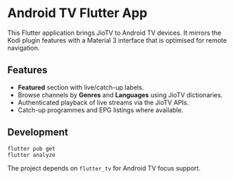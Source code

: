 # Android TV Flutter App

This Flutter application brings JioTV to Android TV devices. It mirrors the
Kodi plugin features with a Material 3 interface that is optimised for remote
navigation.

## Features
- **Featured** section with live/catch-up labels.
- Browse channels by **Genres** and **Languages** using JioTV dictionaries.
- Authenticated playback of live streams via the JioTV APIs.
- Catch-up programmes and EPG listings where available.

## Development
```
flutter pub get
flutter analyze
```
The project depends on `flutter_tv` for Android TV focus support.

